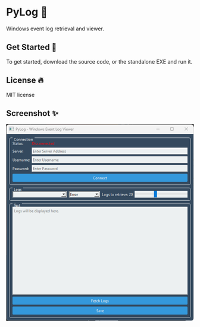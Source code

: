 
  # PyLog 📝  
  Windows event log retrieval and viewer.  
  
  ## Get Started 🚀  
  To get started, download the source code, or the standalone EXE and run it.  
  
  ## License 🔥  
  MIT license
      
  ## Screenshot ✨  
  ![Screenshot](images/ss1.png)
  